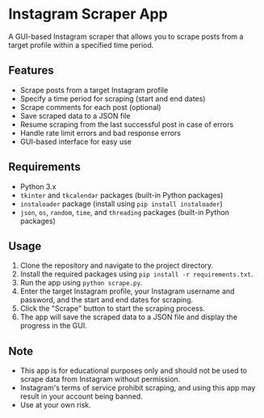 Instagram Scraper App
=====================

A GUI-based Instagram scraper that allows you to scrape posts from a target profile within a specified time period.

Features
--------

* Scrape posts from a target Instagram profile
* Specify a time period for scraping (start and end dates)
* Scrape comments for each post (optional)
* Save scraped data to a JSON file
* Resume scraping from the last successful post in case of errors
* Handle rate limit errors and bad response errors
* GUI-based interface for easy use

Requirements
------------

* Python 3.x
* `tkinter` and `tkcalendar` packages (built-in Python packages)
* `instaloader` package (install using `pip install instaloader`)
* `json`, `os`, `random`, `time`, and `threading` packages (built-in Python packages)

Usage
-----

1. Clone the repository and navigate to the project directory.
2. Install the required packages using `pip install -r requirements.txt`.
3. Run the app using `python scrape.py`.
4. Enter the target Instagram profile, your Instagram username and password, and the start and end dates for scraping.
5. Click the "Scrape" button to start the scraping process.
6. The app will save the scraped data to a JSON file and display the progress in the GUI.

Note
----

* This app is for educational purposes only and should not be used to scrape data from Instagram without permission.
* Instagram's terms of service prohibit scraping, and using this app may result in your account being banned.
* Use at your own risk.


